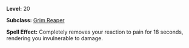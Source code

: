 <!-- TITLE: Spell: Harmshield -->
<!-- SUBTITLE:  -->

**Level:** 20

**Subclass:** [Grim Reaper](grim-reaper)

**Spell Effect:** Completely removes your reaction to pain for 18 seconds, rendering you invulnerable to damage.